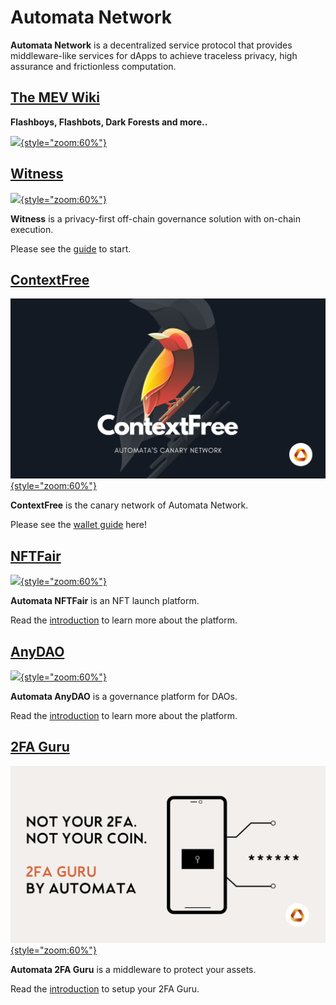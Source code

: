 # Automata Network

**Automata Network** is a decentralized service protocol that provides middleware-like services for dApps to achieve traceless privacy, high assurance and frictionless computation.


## [**The MEV Wiki**](./mev/introduction.md)

**Flashboys, Flashbots, Dark Forests and more..**

[![](./assets/mev_wiki.png){style="zoom:60%"}](./mev/introduction.md)
## [**Witness**](./witness/introduction.md)

[![](./assets/witness.png){style="zoom:60%"}](./witness/introduction.md)

**Witness** is a privacy-first off-chain governance solution with on-chain execution.

Please see the [guide](./witness/introduction.md) to start.

## [**ContextFree**](./canarynet/getstarted/introduction.md)
[![](./assets/canary.png){style="zoom:60%"}](./canarynet/getstarted/introduction.md)

**ContextFree** is the canary network of Automata Network.

Please see the [wallet guide](./canarynet/userguide/setupwallet.md) here!

## [**NFTFair**](./nftfair/introduction.md)

[![](./assets/nftfair-image.png){style="zoom:60%"}](./nftfair/introduction.md)

**Automata NFTFair** is an NFT launch platform.

Read the [introduction](./nftfair/introduction.md) to learn more about the platform.

## [**AnyDAO**](./anydao/introduction.md)

[![](./assets/anydao-image.png){style="zoom:60%"}](./anydao/introduction.md)

**Automata AnyDAO** is a governance platform for DAOs.

Read the [introduction](./anydao/introduction.md) to learn more about the platform.

## [**2FA Guru**](./2fa/introduction.md)

[![](./assets/2fa/2fa-guru-image.png){style="zoom:60%"}](./2fa/introduction.md)

**Automata 2FA Guru** is a middleware to protect your assets.

Read the [introduction](./2fa/introduction.md) to setup your 2FA Guru.

<!--
## Links

* [Website](https://www.ata.network/)
* [Witness](https://witness.ata.network/)
* [Dashboard](https://d.ata.network/)
* [Faucet](https://faucet.ata.network) -->
